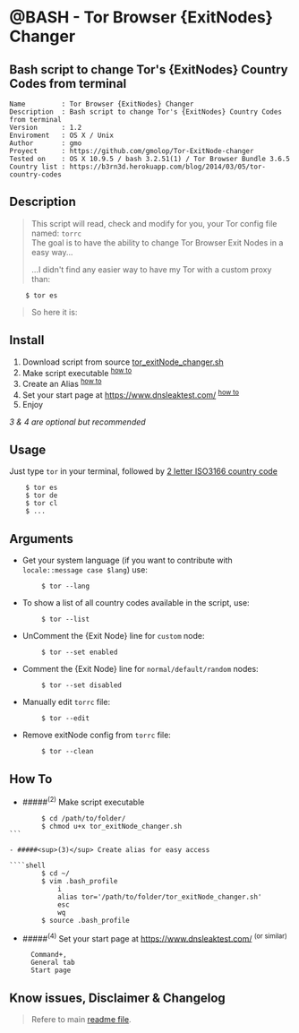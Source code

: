 @BASH - Tor Browser {ExitNodes} Changer
===

Bash script to change Tor's {ExitNodes} Country Codes from terminal
---

    Name         : Tor Browser {ExitNodes} Changer
    Description  : Bash script to change Tor's {ExitNodes} Country Codes from terminal
    Version      : 1.2
    Enviroment   : OS X / Unix
    Author       : gmo
    Proyect      : https://github.com/gmolop/Tor-ExitNode-changer
    Tested on    : OS X 10.9.5 / bash 3.2.51(1) / Tor Browser Bundle 3.6.5
    Country list : https://b3rn3d.herokuapp.com/blog/2014/03/05/tor-country-codes

Description
---

> This script will read, check and modify for you, your Tor config file named: `torrc`  
> The goal is to have the ability to change Tor Browser Exit Nodes in a easy way...  
> 
> ...I didn't find any easier way to have my Tor with a custom proxy than:

````shell
    $ tor es
````

> So here it is:

Install
---

1. Download script from source [tor_exitNode_changer.sh](https://github.com/gmolop/Tor-ExitNode-changer/blob/master/dist/tor_exitNode_changer.sh)
2. Make script executable <sup>[how to](#2-make-script-executable)</sup>
3. Create an Alias <sup>[how to](#3-create-alias-for-easy-access)</sup>
4. Set your start page at https://www.dnsleaktest.com/  <sup>[how to](#4-set-your-start-page-at-httpswwwdnsleaktestcom-or-similar)</sup>
5. Enjoy

*3 & 4 are optional but recommended*

Usage
---

Just type `tor` in your terminal, followed by [2 letter ISO3166 country code](https://en.wikipedia.org/wiki/ISO_3166-1_alpha-2)

````shell
    $ tor es
    $ tor de
    $ tor cl
    $ ...
````

Arguments
---

- Get your system language (if you want to contribute with `locale::message case $lang`) use:

````shell
        $ tor --lang
````

- To show a list of all country codes available in the script, use:

````shell
        $ tor --list
````

- UnComment the {Exit Node} line for `custom` node:

````shell
        $ tor --set enabled
````

- Comment the {Exit Node} line for `normal/default/random` nodes:

````shell
        $ tor --set disabled
````

- Manually edit `torrc` file:

````shell
        $ tor --edit
````

- Remove exitNode config from `torrc` file:

````shell
        $ tor --clean
````

How To
---

- #####<sup>(2)</sup> Make script executable

````shell
        $ cd /path/to/folder/
        $ chmod u+x tor_exitNode_changer.sh
```

- #####<sup>(3)</sup> Create alias for easy access

````shell
        $ cd ~/
        $ vim .bash_profile
            i
            alias tor='/path/to/folder/tor_exitNode_changer.sh'
            esc
            wq
        $ source .bash_profile
````

- #####<sup>(4)</sup> Set your start page at https://www.dnsleaktest.com/ <sup>(or similar)</sup>

        Command+,
        General tab
        Start page

Know issues, Disclaimer & Changelog
---

> Refere to main [readme file](https://github.com/gmolop/Tor-ExitNode-changer/blob/master/README.md).